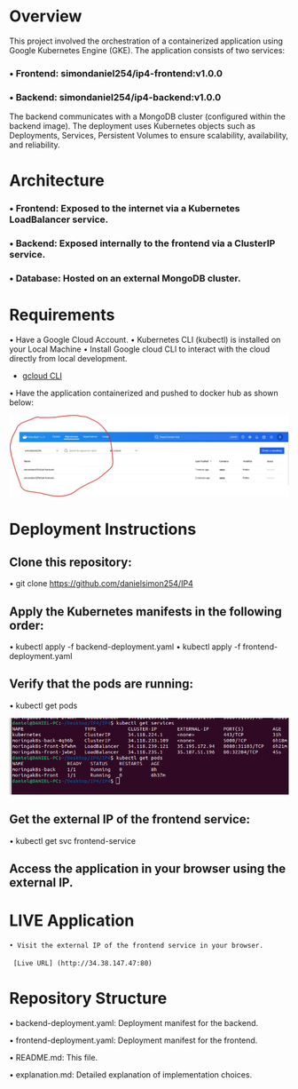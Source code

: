 # Overview
This project involved the orchestration of a containerized application using Google Kubernetes Engine (GKE).
The application consists of two services:

### • Frontend: simondaniel254/ip4-frontend:v1.0.0

### • Backend: simondaniel254/ip4-backend:v1.0.0

The backend communicates with a MongoDB cluster (configured within the backend image). The deployment uses Kubernetes objects such as Deployments, Services, Persistent Volumes to ensure scalability, availability, and reliability.

# Architecture

### • Frontend: Exposed to the internet via a Kubernetes LoadBalancer service.

### • Backend: Exposed internally to the frontend via a ClusterIP service.

### • Database: Hosted on an external MongoDB cluster.

# Requirements
• Have a Google Cloud Account.
• Kubernetes CLI (kubectl) is installed on your Local Machine
• Install Google cloud CLI to interact with the cloud directly from local development.
- [gcloud CLI](https://cloud.google.com/sdk/docs/install#deb) 

• Have the application containerized and pushed to docker hub as shown below:

![Alt text](image.jpeg)


# Deployment Instructions

## Clone this repository:

• git clone https://github.com/danielsimon254/IP4


## Apply the Kubernetes manifests in the following order:

• kubectl apply -f backend-deployment.yaml
• kubectl apply -f frontend-deployment.yaml

## Verify that the pods are running:

• kubectl get pods

![alt text](image1.png)

## Get the external IP of the frontend service:

• kubectl get svc frontend-service

## Access the application in your browser using the external IP.

# LIVE Application
    • Visit the external IP of the frontend service in your browser.
    
     [Live URL] (http://34.38.147.47:80)

# Repository Structure

• backend-deployment.yaml: Deployment manifest for the backend.

• frontend-deployment.yaml: Deployment manifest for the frontend.

• README.md: This file.

• explanation.md: Detailed explanation of implementation choices.
